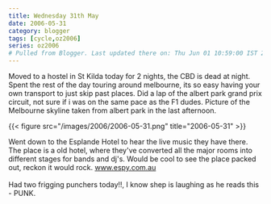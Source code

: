 ```yaml
---
title: Wednesday 31th May
date: 2006-05-31
category: blogger
tags: [cycle,oz2006]
series: oz2006
# Pulled from Blogger. Last updated there on: Thu Jun 01 10:59:00 IST 2006
---
```

Moved to a hostel in St Kilda today for 2 nights, the CBD is dead at night. Spent the rest of the day touring around melbourne, its so easy having your own transport to just skip past places. Did a lap of the albert park grand prix circuit, not sure if i was on the same pace as the F1 dudes. Picture of the Melbourne skyline taken from albert park in the last afternoon.

{{< figure src="/images/2006/2006-05-31.png" title="2006-05-31" >}}

Went down to the Esplande Hotel to hear the live music they have there. The place is a old hotel, where they've converted all the major rooms into different stages for bands and dj's. Would be cool to see the place packed out, reckon it would rock. www.espy.com.au <br /><br />Had two frigging punchers today!!, I know shep is laughing as he reads this - PUNK.
